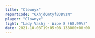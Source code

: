 ```yaml
---
title: "Clownyx"
reportCode: "6XhjdQmtyfBJDVzN"
player: "Clownyx"
fight: "Lady Vashj - Wipe 8 (68.99%)"
date: 2021-10-03T19:05:08.133000+00:00
---
```

